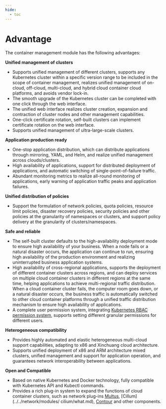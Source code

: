 ```yaml
---
hide:
  - toc
---
```


# Advantage

The container management module has the following advantages:

**Unified management of clusters**

- Supports unified management of different clusters, supports any Kubernetes cluster within a specific version range to be included in the scope of container management, realizes unified management of on-cloud, off-cloud, multi-cloud, and hybrid cloud container cloud platforms, and avoids vendor lock-in.
- The smooth upgrade of the Kubernetes cluster can be completed with one click through the web interface.
- The unified web interface realizes cluster creation, expansion and contraction of cluster nodes and other management capabilities.
- One-click certificate rotation, self-built clusters can implement certificate rotation on the web interface.
- Supports unified management of ultra-large-scale clusters.

**Application production ready**

- One-stop application distribution, which can distribute applications through mirroring, YAML, and Helm, and realize unified management across clouds/clusters.
- High availability of applications, support for distributed deployment of applications, and automatic switching of single-point-of-failure traffic.
- Abundant monitoring metrics to realize all-round monitoring of applications, early warning of application traffic peaks and application failures.

**Unified distribution of policies**

- Support the formulation of network policies, quota policies, resource limit policies, disaster recovery policies, security policies and other policies at the granularity of namespaces or clusters, and support policy delivery at the granularity of clusters/namespaces.

**Safe and reliable**

- The self-built cluster defaults to the high-availability deployment mode to ensure high availability of your business. When a node fails or a natural disaster occurs, the application can continue to run, ensuring high availability of the production environment and realizing uninterrupted business application systems.
- High availability of cross-regional applications, supports the deployment of different container clusters across regions, and can deploy services on multiple cloud container clusters in different regions at the same time, helping applications to achieve multi-regional traffic distribution.
  When a cloud container cluster fails, the computer room goes down, or a natural disaster occurs, the business traffic is automatically switched to other cloud container platforms through a unified traffic distribution mechanism to ensure high availability of applications.
- A complete user permission system, integrating [Kubernetes RBAC permission system](https://kubernetes.io/docs/reference/access-authn-authz/rbac/), supports setting different granular permissions for different users.

**Heterogeneous compatibility**

- Provides highly automated and elastic heterogeneous multi-cloud support capabilities, adapting to x86 and Xinchuang cloud architecture.
- Supports unified deployment of x86 and ARM architecture mixed clusters, unified management and support for application operation, and guarantees network interoperability between applications.

**Open and Compatible**

- Based on native Kubernetes and Docker technology, fully compatible with Kubernetes API and Kubectl commands.
- Provides a rich plug-in system to expand the functions of cloud container clusters, such as network plug-ins [Multus](https://github.com/k8snetworkplumbingwg/multus-cni), [Cillum](../../network/modules/ cilium/what.md), [Contour](https://projectcontour.io/) and other components.